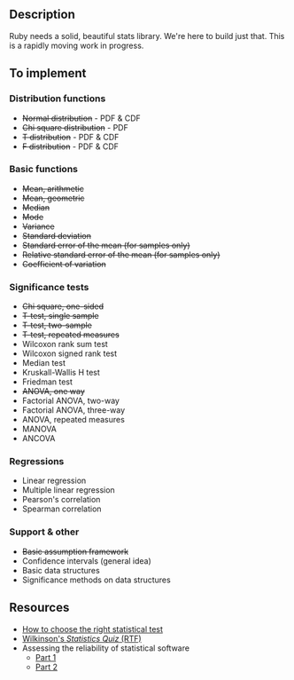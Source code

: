 Description
-----------

Ruby needs a solid, beautiful stats library. We're here to build just that. This is a rapidly moving work in progress.

To implement
------------

### Distribution functions ###

- <del>Normal distribution</del> - PDF &amp; CDF
- <del>Chi square distribution</del> - PDF
- <del>T distribution</del> - PDF &amp; CDF
- <del>F distribution</del> - PDF &amp; CDF

### Basic functions ###

- <del>Mean, arithmetic</del>
- <del>Mean, geometric</del>
- <del>Median</del>
- <del>Mode</del>
- <del>Variance</del>
- <del>Standard deviation</del>
- <del>Standard error of the mean (for samples only)</del>
- <del>Relative standard error of the mean (for samples only)</del>
- <del>Coefficient of variation</del> 

### Significance tests ###

- <del>Chi square, one-sided</del>
- <del>T-test, single sample</del>
- <del>T-test, two-sample</del>
- <del>T-test, repeated measures<del>
- Wilcoxon rank sum test
- Wilcoxon signed rank test
- Median test
- Kruskall-Wallis H test
- Friedman test
- <del>ANOVA, one way</del>
- Factorial ANOVA, two-way
- Factorial ANOVA, three-way
- ANOVA, repeated measures
- MANOVA
- ANCOVA

### Regressions ###

- Linear regression
- Multiple linear regression
- Pearson's correlation
- Spearman correlation

### Support &amp; other ###

- <del>Basic assumption framework</del>
- Confidence intervals (general idea)
- Basic data structures
- Significance methods on data structures

Resources
---------

- [How to choose the right statistical test](http://www.graphpad.com/www/book/choose.html)
- [Wilkinson's *Statistics Quiz* (RTF)](http://tspintl-test.com/products/tsp/benchmarks/wilk.rtf)
- Assessing the reliability of statistical software
  - [Part 1](http://www.questia.com/googleScholar.qst?docId=5001390400)
  - [Part 2](http://www.questia.com/googleScholar.qst?docId=5001888610)
